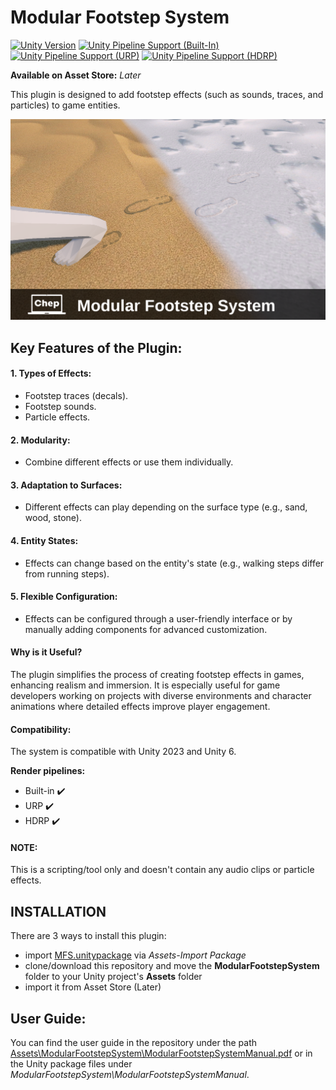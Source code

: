 # Modular Footstep System
[![Unity Version](https://img.shields.io/badge/Unity-2023.2%20LTS%2B-blueviolet?logo=unity)](https://unity3d.com/get-unity/download)
[![Unity Pipeline Support (Built-In)](https://img.shields.io/badge/BiRP_✔️-darkgreen?logo=unity)](https://unity3d.com/get-unity/download)
[![Unity Pipeline Support (URP)](https://img.shields.io/badge/URP_✔️-blue?logo=unity)](https://unity3d.com/get-unity/download)
[![Unity Pipeline Support (HDRP)](https://img.shields.io/badge/HDRP_✔️-darkred?logo=unity)](https://unity3d.com/get-unity/download)

**Available on Asset Store:** *Later*

This plugin is designed to add footstep effects (such as sounds, traces, and particles) to game entities.

![Plugin Logo](RepositoryData/CoverImage.png)

## Key Features of the Plugin:

#### 1. Types of Effects:
- Footstep traces (decals).
- Footstep sounds.
- Particle effects.

#### 2. Modularity:
- Combine different effects or use them individually.

#### 3. Adaptation to Surfaces:
- Different effects can play depending on the surface type (e.g., sand, wood, stone).

#### 4. Entity States:
- Effects can change based on the entity's state (e.g., walking steps differ from running steps).

#### 5. Flexible Configuration:
- Effects can be configured through a user-friendly interface or by manually adding components for advanced customization.

#### Why is it Useful?
The plugin simplifies the process of creating footstep effects in games, enhancing realism and immersion. It is especially useful for game developers working on projects with diverse environments and character animations where detailed effects improve player engagement.

#### Compatibility:
The system is compatible with Unity 2023 and Unity 6.

**Render pipelines:**
- Built-in ✔️
- URP ✔️
- HDRP ✔️

#### NOTE:
This is a scripting/tool only and doesn't contain any audio clips or particle effects.


## INSTALLATION
There are 3 ways to install this plugin:

- import [MFS.unitypackage](https://github.com/dimdimich123/UnityDecalFootsteps/releases) via *Assets-Import Package*
- clone/download this repository and move the **ModularFootstepSystem** folder to your Unity project's **Assets** folder
- import it from Asset Store (Later)

## User Guide:
You can find the user guide in the repository under the path [Assets\ModularFootstepSystem\ModularFootstepSystemManual.pdf](Assets/ModularFootstepSystem/ModularFootstepSystemManual.pdf) or in the Unity package files under *ModularFootstepSystem\ModularFootstepSystemManual*.














